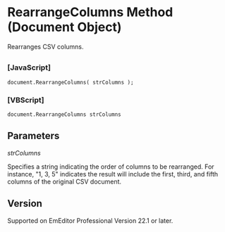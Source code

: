 # RearrangeColumns Method (Document Object)

Rearranges CSV columns.

## 

### \[JavaScript\]

```
document.RearrangeColumns( strColumns );
```

### \[VBScript\]

```
document.RearrangeColumns strColumns
```

## Parameters

_strColumns_

Specifies a string indicating the order of columns to be rearranged. For instance, "1, 3, 5" indicates the result will include the first, third, and fifth columns of the original CSV document.

## Version

Supported on EmEditor Professional Version 22.1 or later.
